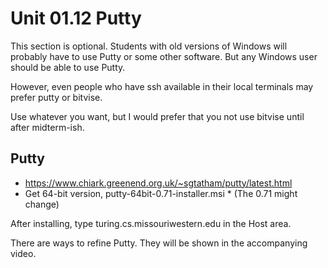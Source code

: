 # Unit 01.12  Putty

This section is optional.  Students with old versions of Windows will probably have to use Putty or some other software.  But any Windows user should be able to use Putty.

However, even people who have ssh available in their local terminals may prefer putty or bitvise.

Use whatever you want, but I would prefer that you not use bitvise until after midterm-ish.

## Putty

* https://www.chiark.greenend.org.uk/~sgtatham/putty/latest.html
* Get 64-bit version,  putty-64bit-0.71-installer.msi
      * (The 0.71 might change)

After installing, type turing.cs.missouriwestern.edu in the Host area.

There are ways to refine Putty.  They will be shown in the accompanying video.

